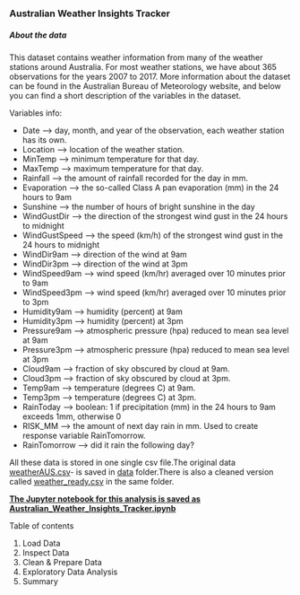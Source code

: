 ### Australian Weather Insights Tracker

##### About the data

This dataset contains weather information from many of the weather stations around Australia. For most weather stations, we have about 365 observations for the years 2007 to 2017. More information about the dataset can be found in the Australian Bureau of Meteorology website, and below you can find a short description of the variables in the dataset.

Variables info:

- Date --> day, month, and year of the observation, each weather station has its own.
- Location --> location of the weather station.
- MinTemp --> minimum temperature for that day.
- MaxTemp --> maximum temperature for that day.
- Rainfall --> the amount of rainfall recorded for the day in mm.
- Evaporation --> the so-called Class A pan evaporation (mm) in the 24 hours to 9am
- Sunshine --> the number of hours of bright sunshine in the day
- WindGustDir --> the direction of the strongest wind gust in the 24 hours to midnight
- WindGustSpeed --> the speed (km/h) of the strongest wind gust in the 24 hours to midnight
- WindDir9am --> direction of the wind at 9am
- WindDir3pm --> direction of the wind at 3pm
- WindSpeed9am --> wind speed (km/hr) averaged over 10 minutes prior to 9am
- WindSpeed3pm --> wind speed (km/hr) averaged over 10 minutes prior to 3pm
- Humidity9am --> humidity (percent) at 9am
- Humidity3pm --> humidity (percent) at 3pm
- Pressure9am --> atmospheric pressure (hpa) reduced to mean sea level at 9am
- Pressure3pm --> atmospheric pressure (hpa) reduced to mean sea level at 3pm
- Cloud9am --> fraction of sky obscured by cloud at 9am. 
- Cloud3pm --> fraction of sky obscured by cloud at 3pm. 
- Temp9am --> temperature (degrees C) at 9am.
- Temp3pm --> temperature (degrees C) at 3pm.
- RainToday --> boolean: 1 if precipitation (mm) in the 24 hours to 9am exceeds 1mm, otherwise 0
- RISK_MM --> the amount of next day rain in mm. Used to create response variable RainTomorrow. 
- RainTomorrow --> did it rain the following day?

All these data is stored in one single csv file.The original data [weatherAUS.csv](https://raw.githubusercontent.com/thushara-lakshmanan/DataAnalyticsProjects-Python/master/Data/weatherAUS.csv)- is saved  in [data](https://github.com/thushara-lakshmanan/DataAnalyticsProjects-Python/tree/master/Data) folder.There is also a cleaned version called [weather_ready.csv](https://github.com/thushara-lakshmanan/DataAnalyticsProjects-Python/blob/master/Data/weather_ready.csv) in the same folder.

[**The Jupyter notebook for this analysis is saved as Australian_Weather_Insights_Tracker.ipynb**](hhttps://github.com/thushara-lakshmanan/DataAnalyticsProjects-Python/blob/master/Australian%20Weather%20Insights%20Tracker/Australian_Weather_Insights_Tracker.ipynb)

Table of contents

1. Load Data
2. Inspect Data
3. Clean & Prepare Data
4. Exploratory Data Analysis    
5. Summary
